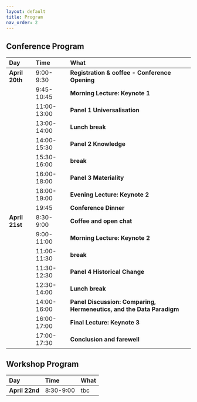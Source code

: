 ```yaml
---
layout: default
title: Program
nav_order: 2
---
```


## Conference Program

| Day       | Time | What                                     |
|:----------|:-----------|:-----------------------------------------|
| **April 20th** | 9:00-9:30 | **Registration & coffee - Conference Opening** |
| | 9:45-10:45 | **Morning Lecture: Keynote 1** |
| | 11:00-13:00 | **Panel 1 Universalisation** <br> |
| | 13:00-14:00 | **Lunch break** |
| | 14:00-15:30 | **Panel 2 Knowledge** <br> |
| | 15:30-16:00 | **break** <br> |
| | 16:00-18:00 | **Panel 3 Materiality** <br> |
| | 18:00-19:00 | **Evening Lecture: Keynote 2** <br> |
| | 19:45 | **Conference Dinner** |
| **April 21st** | 8:30-9:00 | **Coffee and open chat** |
| | 9:00-11:00 | **Morning Lecture: Keynote 2** |
| | 11:00-11:30 | **break** |
| | 11:30-12:30 | **Panel 4 Historical Change** <br> |
| | 12:30-14:00 | **Lunch break** <br> |
| | 14:00-16:00 | **Panel Discussion: Comparing, Hermeneutics, and the Data Paradigm** <br> |
| | 16:00-17:00 | **Final Lecture: Keynote 3** <br> |
| | 17:00-17:30 | **Conclusion and farewell** |


## Workshop Program

| Day       | Time | What                                     |
|:----------|:-----------|:-----------------------------------------|
| **April 22nd** | 8:30-9:00 | tbc |


